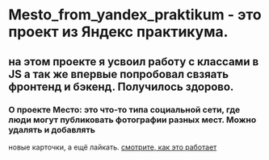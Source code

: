 # Mesto_from_yandex_praktikum - это проект из Яндекс практикума. 
## на этом проекте я усвоил работу с классами в JS а так же впервые попробовал свзяать фронтенд и бэкенд. Получилось здорово.
### О проекте Место: это что-то типа социальной сети, где люди могут публиковать фотографии разных мест. Можно удалять и добавлять 
новые карточки, а ещё лайкать.
[смотрите, как это работает]()
